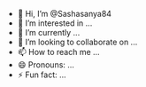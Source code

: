 - 👋 Hi, I’m @Sashasanya84
- 👀 I’m interested in ...
- 🌱 I’m currently  ...
- 💞️ I’m looking to collaborate on ...
- 📫 How to reach me ...
- 😄 Pronouns: ...
- ⚡ Fun fact: ...

<!---
Sashasanya84/Sashasanya84 is a ✨ special ✨ repository because its `README.md` (this file) appears on your GitHub profile.
You can click the Preview link to take a look at your changes.
--->
